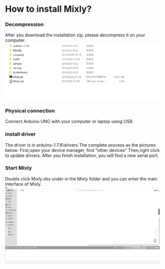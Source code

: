 # How to install Mixly?
### Decompression
After you download the installation zip, please decompress it on your computer.
![](images/install-en1.png)
### Physical connection
Connect Arduino UNO with your computer or laptop using USB.
### install driver
The driver is in arduino-1.7.8\drivers
The complete process as the pictures below:
First,open your device manager, find "other devices"
Then,right click to update drivers.
After you finish installation, you will find a new serial port.


### Start Mixly
Double click Mixly.vbs under in the Mixly folder and you can enter the main interface of Mixly.
![](images/install-en2.png)